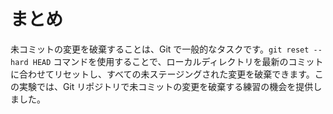 # まとめ

未コミットの変更を破棄することは、Git で一般的なタスクです。`git reset --hard HEAD` コマンドを使用することで、ローカルディレクトリを最新のコミットに合わせてリセットし、すべての未ステージングされた変更を破棄できます。この実験では、Git リポジトリで未コミットの変更を破棄する練習の機会を提供しました。
